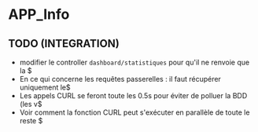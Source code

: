 # APP_Info

## TODO (INTEGRATION)
* modifier le controller `dashboard/statistiques` pour qu'il ne renvoie que la $
* En ce qui concerne les requêtes passerelles : il faut récupérer uniquement le$
* Les appels CURL se feront toute les 0.5s pour éviter de polluer la BDD (les v$
* Voir comment la fonction CURL peut s'exécuter en parallèle de toute le reste $



